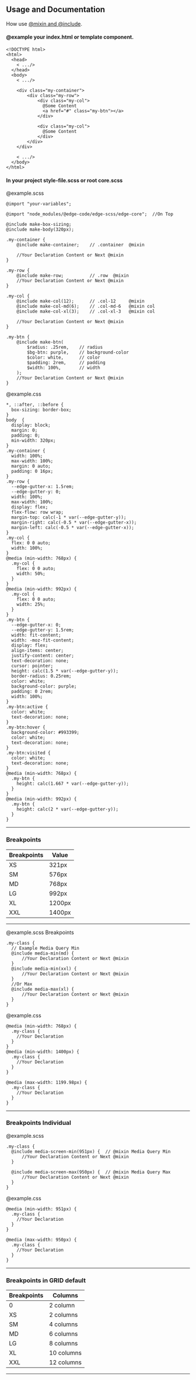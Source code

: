 ## Usage and Documentation

How use [@mixin and @include](https://sass-lang.com/documentation/at-rules/mixin).

#### @example your index.html or template component.

    <!DOCTYPE html>
    <html>
      <head>
        < .../>
      </head>
      <body>
        < .../>

        <div class="my-container">
            <div class="my-row">
                <div class="my-col">
                  @Some Content
                  <a href="#" class="my-btn"></a>
                </div>

                <div class="my-col">
                  @Some Content
                </div>
            </div>
        </div>

        < .../>
      </body>
    </html>

#### In your project style-file.scss or root core.scss

@example.scss

    @import "your-variables";

    @import "node_modules/@edge-code/edge-scss/edge-core";  //On Top

    @include make-box-sizing;
    @include make-body(320px);

    .my-container {
        @include make-container;    // .container  @mixin

        //Your Declaration Content or Next @mixin
    }

    .my-row {
        @include make-row;          // .row  @mixin
        //Your Declaration Content or Next @mixin
    }
    
    .my-col {
        @include make-col(12);      // .col-12     @mixin
        @include make-col-md(6);    // .col-md-6   @mixin col 
        @include make-col-xl(3);    // .col-xl-3   @mixin col

        //Your Declaration Content or Next @mixin
    }

    .my-btn {
        @include make-btn(
            $radius: .25rem,    // radius
            $bg-btn: purple,    // background-color
            $color: white,      // color
            $padding: 2rem,     // padding
            $width: 100%,       // width
        );
        //Your Declaration Content or Next @mixin
    }

@example.css

    *, ::after, ::before {
      box-sizing: border-box;
    }
    body  {
      display: block;
      margin: 0;
      padding: 0;
      min-width: 320px;
    }
    .my-container {
      width: 100%;
      max-width: 100%;
      margin: 0 auto;
      padding: 0 16px;
    }
    .my-row {
      --edge-gutter-x: 1.5rem;
      --edge-gutter-y: 0;
      width: 100%;
      max-width: 100%;
      display: flex;
      flex-flow: row wrap;
      margin-top: calc(-1 * var(--edge-gutter-y));
      margin-right: calc(-0.5 * var(--edge-gutter-x));
      margin-left: calc(-0.5 * var(--edge-gutter-x));
    }
    .my-col {
      flex: 0 0 auto;
      width: 100%;
    }
    @media (min-width: 768px) {
      .my-col {
        flex: 0 0 auto;
        width: 50%;
      }
    }
    @media (min-width: 992px) {
      .my-col {
        flex: 0 0 auto;
        width: 25%;
      }
    }
    .my-btn {
      --edge-gutter-x: 0;
      --edge-gutter-y: 1.5rem;
      width: fit-content;
      width: -moz-fit-content;
      display: flex;
      align-items: center;
      justify-content: center;
      text-decoration: none;
      cursor: pointer;
      height: calc(1.5 * var(--edge-gutter-y));
      border-radius: 0.25rem;
      color: white;
      background-color: purple;
      padding: 0 2rem;
      width: 100%;
    }
    .my-btn:active {
      color: white;
      text-decoration: none;
    }
    .my-btn:hover {
      background-color: #993399;
      color: white;
      text-decoration: none;
    }
    .my-btn:visited {
      color: white;
      text-decoration: none;
    }
    @media (min-width: 768px) {
      .my-btn {
        height: calc(1.667 * var(--edge-gutter-y));
      }
    }
    @media (min-width: 992px) {
      .my-btn {
        height: calc(2 * var(--edge-gutter-y));
      }
    }

---
### Breakpoints
| Breakpoints | Value  |
|-------------|--------|
| XS          | 321px  |
| SM          | 576px  |
| MD          | 768px  |
| LG          | 992px  |
| XL          | 1200px |
| XXL         | 1400px |

---
@example.scss Breakpoints

    .my-class {
      // Example Media Query Min
      @include media-min(md) { 
          //Your Declaration Content or Next @mixin
      }
      @include media-min(xxl) { 
          //Your Declaration Content or Next @mixin
      }
      //Or Max
      @include media-max(xl) { 
          //Your Declaration Content or Next @mixin
      }
    }

@example.css

    @media (min-width: 768px) {
      .my-class {
        //Your Declaration
      }
    }
    @media (min-width: 1400px) {
      .my-class {
        //Your Declaration
      }
    }

    @media (max-width: 1199.98px) {
      .my-class {
        //Your Declaration
      }
    }

---
### Breakpoints Individual
@example.scss

    .my-class {
      @include media-screen-min(951px) {  // @mixin Media Query Min
          //Your Declaration Content or Next @mixin
      }
      
      @include media-screen-max(950px) {  // @mixin Media Query Max
          //Your Declaration Content or Next @mixin
      }
    }

@example.css

    @media (min-width: 951px) {
      .my-class {
        //Your Declaration
      }
    }

    @media (max-width: 950px) {
      .my-class {
        //Your Declaration
      }
    }

---
### Breakpoints in GRID default
| Breakpoints | Columns    |
|-------------|------------|
| 0           | 2 column   |
| XS          | 2 columns  |
| SM          | 4 columns  |
| MD          | 6 columns  |
| LG          | 8 columns  |
| XL          | 10 columns |
| XXL         | 12 columns |

---
